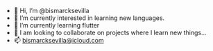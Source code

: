 - 👋 Hi, I’m @bismarcksevilla
- 👀 I’m currently interested in learning new languages.
- 🌱 I’m currently learning flutter
- 💞️ I am looking to collaborate on projects where I learn new things...
- 📫 bismarcksevilla@icloud.com
